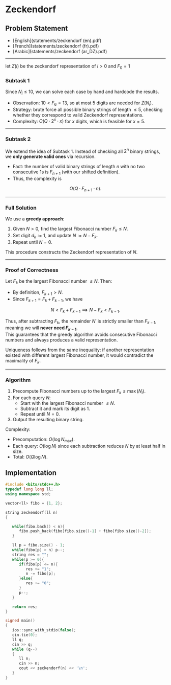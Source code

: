 # Zeckendorf

## Problem Statement
- [English](statements/zeckendorf (en).pdf)
- [French](statements/zeckendorf (fr).pdf)
- [Arabic](statements/zeckendorf (ar_DZ).pdf)

---
let $Z(i)$ be the zeckendorf representation of $i>0$ and $F_0 = 1$

### Subtask 1

Since $N_i \leq 10$, we can solve each case by hand and hardcode the results.  

- Observation: $10 < F_6 = 13$, so at most 5 digits are needed for $Z(N_i)$.  
- Strategy: brute force all possible binary strings of length $\leq 5$, checking whether they correspond to valid Zeckendorf representations.  
- Complexity: $O(Q \cdot 2^x \cdot x)$ for $x$ digits, which is feasible for $x = 5$.

---

### Subtask 2

We extend the idea of Subtask 1. Instead of checking all $2^n$ binary strings, we **only generate valid ones** via recursion.  

- Fact: the number of valid binary strings of length $n$ with no two consecutive $1$s is $F_{n+1}$ (with our shifted definition).  
- Thus, the complexity is  

$$
O(Q \cdot F_{n+1} \cdot n).
$$

---

### Full Solution

We use a **greedy approach**:

1. Given $N > 0$, find the largest Fibonacci number $F_k \leq N$.  
2. Set digit $d_k := 1$, and update $N := N - F_k$.  
3. Repeat until $N = 0$.  

This procedure constructs the Zeckendorf representation of $N$.  

---

### Proof of Correctness

Let $F_k$ be the largest Fibonacci number $\leq N$. Then:  

- By definition, $F_{k+1} > N$.  
- Since $F_{k+1} = F_k + F_{k-1}$, we have  

$$
N < F_k + F_{k-1} \implies N - F_k < F_{k-1}.
$$  

Thus, after subtracting $F_k$, the remainder $N'$ is strictly smaller than $F_{k-1}$, meaning we will **never need $F_{k-1}$**.  
This guarantees that the greedy algorithm avoids consecutive Fibonacci numbers and always produces a valid representation.  

Uniqueness follows from the same inequality: if another representation existed with different largest Fibonacci number, it would contradict the maximality of $F_k$.  

---

### Algorithm

1. Precompute Fibonacci numbers up to the largest $F_k \leq \max(N_i)$.  
2. For each query $N$:  
   - Start with the largest Fibonacci number $\leq N$.  
   - Subtract it and mark its digit as $1$.  
   - Repeat until $N = 0$.  
3. Output the resulting binary string.  

Complexity:  
- Precomputation: $O(\log N_{\max})$.  
- Each query: $O(\log N)$ since each subtraction reduces $N$ by at least half in size.  
- Total: $O(Q \log N)$.  

## Implementation

```cpp
#include <bits/stdc++.h>
typedef long long ll;
using namespace std;

vector<ll> fibo = {1, 2};

string zeckendorf(ll n)
{

   while(fibo.back() < n){
      fibo.push_back(fibo[fibo.size()-1] + fibo[fibo.size()-2]);
   }

   ll p = fibo.size() - 1;
   while(fibo[p] > n) p--;
   string res = "";
   while(p >= 0){
      if(fibo[p] <= n){
         res += "1";
         n -= fibo[p];
      }else{
         res += "0";
      }
      p--;
   }

   return res;
}

signed main()
{
   ios::sync_with_stdio(false);
   cin.tie(0);
   ll q;
   cin >> q;
   while (q--)
   {
      ll n;
      cin >> n;
      cout << zeckendorf(n) << '\n';
   }
}
```
